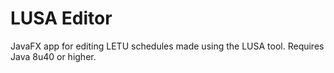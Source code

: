 # LUSA Editor
JavaFX app for editing LETU schedules made using the LUSA tool.
Requires Java 8u40 or higher. 